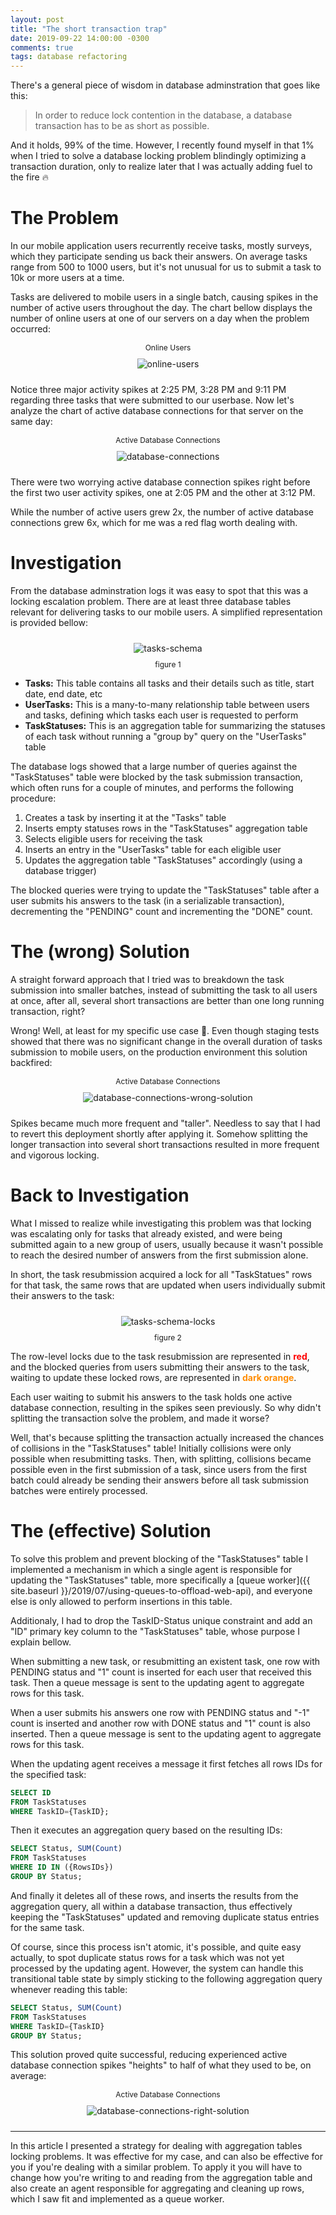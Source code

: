 ```yaml
---
layout: post
title: "The short transaction trap"
date: 2019-09-22 14:00:00 -0300
comments: true
tags: database refactoring
---
```


There's a general piece of wisdom in database adminstration that goes like this:
> In order to reduce lock contention in the database, a database transaction has to be as short as possible.

And it holds, 99% of the time. However, I recently found myself in that 1% when I tried to solve a database locking problem blindingly optimizing a transaction duration, only to realize later that I was actually adding fuel to the fire 🔥

The Problem
============

In our mobile application users recurrently receive tasks, mostly surveys, which they participate sending us back their answers. On average tasks range from 500 to 1000 users, but it's not unusual for us to submit a task to 10k or more users at a time.

Tasks are delivered to mobile users in a single batch, causing spikes in the number of active users throughout the day. The chart bellow displays the number of online users at one of our servers on a day when the problem occurred:

<p align="center">
  <label style="font-size: 12px;">Online Users</label><br>
  <img style="max-height: 300px; max-width: 100%; margin: 10px" src="{{ site.baseurl }}/images/p8/online-users.PNG" alt="online-users"/>
</p>

Notice three major activity spikes at 2:25 PM, 3:28 PM and 9:11 PM regarding three tasks that were submitted to our userbase. Now let's analyze the chart of active database connections for that server on the same day:

<p align="center">
  <label style="font-size: 12px;">Active Database Connections</label><br>
  <img style="max-height: 300px; max-width: 100%; margin: 10px" src="{{ site.baseurl }}/images/p8/database-connections.PNG" alt="database-connections"/>
</p>

There were two worrying active database connection spikes right before the first two user activity spikes, one at 2:05 PM and the other at 3:12 PM.

While the number of active users grew 2x, the number of active database connections grew 6x, which for me was a red flag worth dealing with.

Investigation
============

From the database adminstration logs it was easy to spot that this was a locking escalation problem. There are at least three database tables relevant for delivering tasks to our mobile users. A simplified representation is provided bellow:

<p align="center">
  <img style="max-height: 300px; max-width: 100%; margin: 10px" src="{{ site.baseurl }}/images/p8/tasks-schema.PNG" alt="tasks-schema"/>
  <br><label style="font-size: 12px;">figure 1</label>
</p>

* **Tasks:** This table contains all tasks and their details such as title, start date, end date, etc
* **UserTasks:** This is a many-to-many relationship table between users and tasks, defining which tasks each user is requested to perform
* **TaskStatuses:** This is an aggregation table for summarizing the statuses of each task without running a "group by" query on the "UserTasks" table

The database logs showed that a large number of queries against the "TaskStatuses" table were blocked by the task submission transaction, which often runs for a couple of minutes, and performs the following procedure:

1. Creates a task by inserting it at the "Tasks" table
2. Inserts empty statuses rows in the "TaskStatuses" aggregation table
3. Selects eligible users for receiving the task
4. Inserts an entry in the "UserTasks" table for each eligible user
5. Updates the aggregation table "TaskStatuses" accordingly (using a database trigger)

The blocked queries were trying to update the "TaskStatuses" table after a user submits his answers to the task (in a serializable transaction), decrementing the "PENDING" count and incrementing the "DONE" count.

The (wrong) Solution
============

A straight forward approach that I tried was to breakdown the task submission into smaller batches, instead of submitting the task to all users at once, after all, several short transactions are better than one long running transaction, right?

Wrong! Well, at least for my specific use case 🧐. Even though staging tests showed that there was no significant change in the overall duration of tasks submission to mobile users, on the production environment this solution backfired:

<p align="center">
  <label style="font-size: 12px;">Active Database Connections</label><br>
  <img style="max-height: 300px; max-width: 100%; margin: 10px" src="{{ site.baseurl }}/images/p8/database-connections-wrong-solution.PNG" alt="database-connections-wrong-solution"/>
</p>

Spikes became much more frequent and "taller". Needless to say that I had to revert this deployment shortly after applying it. Somehow splitting the longer transaction into several short transactions resulted in more frequent and vigorous locking.

Back to Investigation
============

What I missed to realize while investigating this problem was that locking was escalating only for tasks that already existed, and were being submitted again to a new group of users, usually because it wasn't possible to reach the desired number of answers from the first submission alone.

In short, the task resubmission acquired a lock for all "TaskStatues" rows for that task, the same rows that are updated when users individually submit their answers to the task:

<p align="center">
  <img style="max-height: 400px; max-width: 100%; margin: 10px" src="{{ site.baseurl }}/images/p8/tasks-schema-locks.PNG" alt="tasks-schema-locks"/>
  <br><label style="font-size: 12px;">figure 2</label>
</p>

The row-level locks due to the task resubmission are represented in <b style="color:red">red</b>, and the blocked queries from users submitting their answers to the task, waiting to update these locked rows, are represented in <b style="color:darkorange">dark orange</b>.

Each user waiting to submit his answers to the task holds one active database connection, resulting in the spikes seen previously. So why didn't splitting the transaction solve the problem, and made it worse?

Well, that's because splitting the transaction actually increased the chances of collisions in the "TaskStatuses" table! Initially collisions were only possible when resubmitting tasks. Then, with splitting, collisions became possible even in the first submission of a task, since users from the first batch could already be sending their answers before all task submission batches were entirely processed.

The (effective) Solution
============

To solve this problem and prevent blocking of the "TaskStatuses" table I implemented a mechanism in which a single agent is responsible for updating the "TaskStatuses" table, more specifically a [queue worker]({{ site.baseurl }}/2019/07/using-queues-to-offload-web-api), and everyone else is only allowed to perform insertions in this table.

Additionaly, I had to drop the TaskID-Status unique constraint and add an "ID" primary key column to the "TaskStatuses" table, whose purpose I explain bellow.

When submitting a new task, or resubmitting an existent task, one row with PENDING status and "1" count is inserted for each user that received this task. Then a queue message is sent to the updating agent to aggregate rows for this task.

When a user submits his answers one row with PENDING status and "-1" count is inserted and another row with DONE status and "1" count is also inserted. Then a queue message is sent to the updating agent to aggregate rows for this task.

When the updating agent receives a message it first fetches all rows IDs for the specified task:

```sql
SELECT ID
FROM TaskStatuses
WHERE TaskID={TaskID};
```

Then it executes an aggregation query based on the resulting IDs:

```sql
SELECT Status, SUM(Count)
FROM TaskStatuses
WHERE ID IN ({RowsIDs})
GROUP BY Status;
```

And finally it deletes all of these rows, and inserts the results from the aggregation query, all within a database transaction, thus effectively keeping the "TaskStatuses" updated and removing duplicate status entries for the same task.

Of course, since this process isn't atomic, it's possible, and quite easy actually, to spot duplicate status rows for a task which was not yet processed by the updating agent. However, the system can handle this transitional table state by simply sticking to the following aggregation query whenever reading this table:

```sql
SELECT Status, SUM(Count)
FROM TaskStatuses
WHERE TaskID={TaskID}
GROUP BY Status;
```

This solution proved quite successful, reducing experienced active database connection spikes "heights" to half of what they used to be, on average:

<p align="center">
  <label style="font-size: 12px;">Active Database Connections</label><br>
  <img style="max-height: 300px; max-width: 100%; margin: 10px" src="{{ site.baseurl }}/images/p8/database-connections-right-solution.PNG" alt="database-connections-right-solution"/>
</p>

---

In this article I presented a strategy for dealing with aggregation tables locking problems. It was effective for my case, and can also be effective for you if you're dealing with a similar problem. To apply it you will have to change how you're writing to and reading from the aggregation table and also create an agent responsible for aggregating and cleaning up rows, which I saw fit and implemented as a queue worker.

